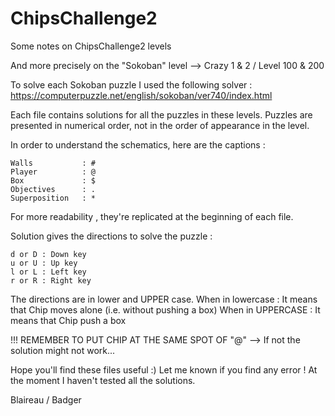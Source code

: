 # ChipsChallenge2
Some notes on ChipsChallenge2 levels

And more precisely on the "Sokoban" level --> Crazy 1 & 2 / Level 100 & 200

To solve each Sokoban puzzle I used the following solver : https://computerpuzzle.net/english/sokoban/ver740/index.html

Each file contains solutions for all the puzzles in these levels. Puzzles are presented in numerical order, not in the order of appearance in the level.

In order to understand the schematics, here are the captions :
```
Walls           : #
Player          : @
Box             : $
Objectives      : .
Superposition 	: *
```
For more readability , they're replicated at the beginning of each file.

Solution gives the directions to solve the puzzle : 
```
d or D : Down key
u or U : Up key
l or L : Left key
r or R : Right key
```
The directions are in lower and UPPER case.
When in lowercase : It means that Chip moves alone (i.e. without pushing a box)
When in UPPERCASE : It means that Chip push a box

!!! REMEMBER TO PUT CHIP AT THE SAME SPOT OF "@" --> If not the solution might not work...

Hope you'll find these files useful :)
Let me known if you find any error ! At the moment I haven't tested all the solutions.

Blaireau / Badger
